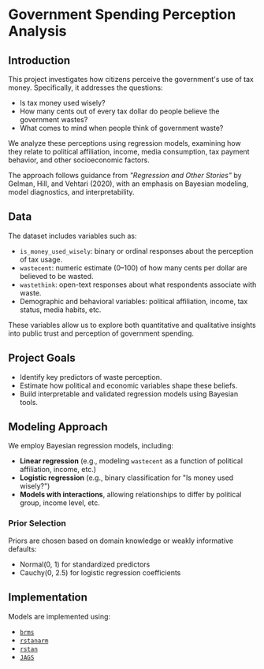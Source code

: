 # Government Spending Perception Analysis

## Introduction

This project investigates how citizens perceive the government's use of tax money. Specifically, it addresses the questions:
- Is tax money used wisely?
- How many cents out of every tax dollar do people believe the government wastes?
- What comes to mind when people think of government waste?

We analyze these perceptions using regression models, examining how they relate to political affiliation, income, media consumption, tax payment behavior, and other socioeconomic factors.

The approach follows guidance from _"Regression and Other Stories"_ by Gelman, Hill, and Vehtari (2020), with an emphasis on Bayesian modeling, model diagnostics, and interpretability.

## Data

The dataset includes variables such as:
- `is_money_used_wisely`: binary or ordinal responses about the perception of tax usage.
- `wastecent`: numeric estimate (0–100) of how many cents per dollar are believed to be wasted.
- `wastethink`: open-text responses about what respondents associate with waste.
- Demographic and behavioral variables: political affiliation, income, tax status, media habits, etc.

These variables allow us to explore both quantitative and qualitative insights into public trust and perception of government spending.

## Project Goals

- Identify key predictors of waste perception.
- Estimate how political and economic variables shape these beliefs.
- Build interpretable and validated regression models using Bayesian tools.

## Modeling Approach

We employ Bayesian regression models, including:

- **Linear regression** (e.g., modeling `wastecent` as a function of political affiliation, income, etc.)
- **Logistic regression** (e.g., binary classification for "Is money used wisely?")
- **Models with interactions**, allowing relationships to differ by political group, income level, etc.

### Prior Selection

Priors are chosen based on domain knowledge or weakly informative defaults:
- Normal(0, 1) for standardized predictors
- Cauchy(0, 2.5) for logistic regression coefficients

## Implementation

Models are implemented using:

- [`brms`](https://paul-buerkner.github.io/brms/)
- [`rstanarm`](https://mc-stan.org/rstanarm/)
- [`rstan`](https://mc-stan.org/)
- [`JAGS`](https://mcmc-jags.sourceforge.io/)



